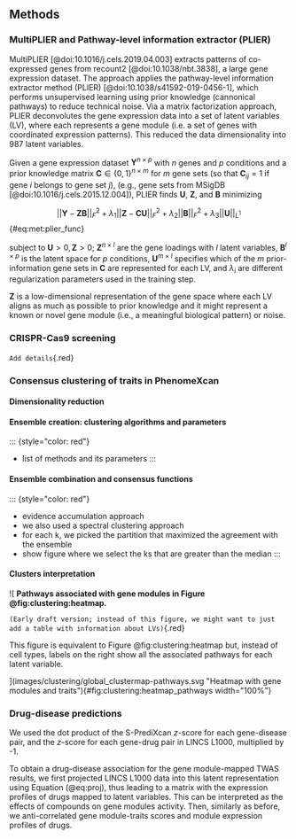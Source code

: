 ## Methods

### MultiPLIER and Pathway-level information extractor (PLIER)

MultiPLIER [@doi:10.1016/j.cels.2019.04.003] extracts patterns of co-expressed genes from recount2 [@doi:10.1038/nbt.3838], a large gene expression dataset.
The approach applies the pathway-level information extractor method (PLIER) [@doi:10.1038/s41592-019-0456-1], which performs unsupervised learning using prior knowledge (cannonical pathways) to reduce technical noise.
Via a matrix factorization approach, PLIER deconvolutes the gene expression data into a set of latent variables (LV), where each represents a gene module (i.e. a set of genes with coordinated expression patterns).
This reduced the data dimensionality into 987 latent variables.

Given a gene expression dataset $\mathbf{Y}^{n \times p}$ with $n$ genes and $p$ conditions and a prior knowledge matrix $\mathbf{C} \in \{0,1\}^{n \times m}$ for $m$ gene sets (so that $\mathbf{C}_{ij} = 1$ if gene $i$ belongs to gene set $j$), (e.g., gene sets from MSigDB [@doi:10.1016/j.cels.2015.12.004]), PLIER finds $\mathbf{U}$, $\mathbf{Z}$, and $\mathbf{B}$ minimizing

$$
||\mathbf{Y} - \mathbf{Z}\mathbf{B}||^{2}_{F} + \lambda_1 ||\mathbf{Z} - \mathbf{C}\mathbf{U}||^{2}_{F} + \lambda_2 ||\mathbf{B}||^{2}_{F} + \lambda_3 ||\mathbf{U}||_{L^1}
$$ {#eq:met:plier_func}

subject to $\mathbf{U}>0, \mathbf{Z}>0$;
$\mathbf{Z}^{n \times l}$ are the gene loadings with $l$ latent variables,
$\mathbf{B}^{l \times p}$ is the latent space for $p$ conditions,
$\mathbf{U}^{m \times l}$ specifies which of the $m$ prior-information gene sets in $\mathbf{C}$ are represented for each LV,
and $\lambda_i$ are different regularization parameters used in the training step.
<!--  -->
$\mathbf{Z}$ is a low-dimensional representation of the gene space where each LV aligns as much as possible to prior knowledge and it might represent a known or novel gene module (i.e., a meaningful biological pattern) or noise.


### CRISPR-Cas9 screening

`Add details`{.red}


### Consensus clustering of traits in PhenomeXcan

#### Dimensionality reduction

#### Ensemble creation: clustering algorithms and parameters

::: {style="color: red"}
- list of methods and its parameters
:::

#### Ensemble combination and consensus functions

::: {style="color: red"}
- evidence accumulation approach
- we also used a spectral clustering approach
- for each k, we picked the partition that maximized the agreement with the ensemble
- show figure where we select the ks that are greater than the median
:::


#### Clusters interpretation

![
**Pathways associated with gene modules in Figure @fig:clustering:heatmap.**
<!--  -->
`(Early draft version; instead of this figure, we might want to just add a table with information about LVs)`{.red}
<!--  -->
This figure is equivalent to Figure @fig:clustering:heatmap but, instead of cell types, labels on the right show all the associated pathways for each latent variable.
<!--  -->
](images/clustering/global_clustermap-pathways.svg "Heatmap with gene modules and traits"){#fig:clustering:heatmap_pathways width="100%"}


### Drug-disease predictions

We used the dot product of the S-PrediXcan $z$-score for each gene-disease pair, and the $z$-score for each gene-drug pair in LINCS L1000, multiplied by -1.

To obtain a drug-disease association for the gene module-mapped TWAS results, we
first projected LINCS L1000 data into this latent representation using Equation
(@eq:proj), thus leading to a matrix with the expression profiles of drugs
mapped to latent variables. This can be interpreted as the effects of compounds
on gene modules activity. Then, similarly as before, we anti-correlated gene
module-traits scores and module expression profiles of drugs.
